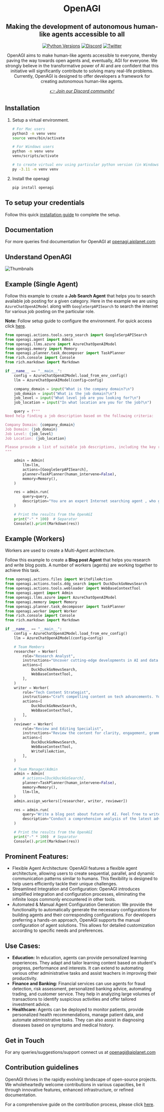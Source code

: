 <div align="center">
<h1 align="center">OpenAGI </h1>
<h2 align="center">Making the development of autonomous human-like agents accessible to all</h2>

<a href="https://img.shields.io/badge/Python-3.9%20%7C%203.10%20%7C%203.11-3776AB.svg?style=flat&logo=python&logoColor=white"><img src="https://img.shields.io/badge/Python-3.9%20%7C%203.10%20%7C%203.11-3776AB.svg?style=flat&logo=python&logoColor=white" alt="Python Versions"></a>
<a href="https://discord.gg/4aWV7He2QU"><img src="https://dcbadge.vercel.app/api/server/4aWV7He2QU?style=flat" alt="Discord" /></a>
<a href="https://twitter.com/aiplanethub"><img src="https://img.shields.io/twitter/follow/aiplanethub" alt="Twitter" /></a>

<p>OpenAGI aims to make human-like agents accessible to everyone, thereby paving the way towards open agents and, eventually, AGI for everyone. We strongly believe in the transformative power of AI and are confident that this initiative will significantly contribute to solving many real-life problems. Currently, OpenAGI is designed to offer developers a framework for creating autonomous human-like agents.</p>
<i><a href="https://discord.gg/4aWV7He2QU">👉 Join our Discord community!</a></i>
</div>

## Installation

1. Setup a virtual environment.

   ```bash
   # For Mac users
   python3 -m venv venv
   source venv/bin/activate

   # For Windows users
   python -m venv venv
   venv/scripts/activate

   # to create virtual env using particular python version (in Windows)
   py -3.11 -m venv venv
   ```

2. Install the openagi

   ```bash
   pip install openagi
   ```

## To setup your credentials

Follow this quick [installation guide](https://openagi.aiplanet.com/getting-started/installation) to complete the setup.

## Documentation

For more queries find documentation for OpenAGI at [openagi.aiplanet.com](https://openagi.aiplanet.com/)

## Understand OpenAGI

![Thumbnails](https://github.com/aiplanethub/openagi/blob/dev/assets/openagi.png)

## Example (Single Agent)

Follow this example to create a **Job Search Agent** that helps you to search available job posting for a given category.
Here in the example we are using `AzureChatOpenAIModel` along with `GoogleSerpAPISearch` to search the internet for various job posting on the particular role.

**Note:** Follow setup guide to configure the environment. For quick access click [here](https://openagi.aiplanet.com/getting-started/installation).

```python
from openagi.actions.tools.serp_search import GoogleSerpAPISearch
from openagi.agent import Admin
from openagi.llms.azure import AzureChatOpenAIModel
from openagi.memory import Memory
from openagi.planner.task_decomposer import TaskPlanner
from rich.console import Console
from rich.markdown import Markdown

if __name__ == "__main__":
    config = AzureChatOpenAIModel.load_from_env_config()
    llm = AzureChatOpenAIModel(config=config)

    company_domain = input("What is the company domain?\n")
    job_domain = input("What is the job domain?\n")
    job_level = input("What level job are you looking for?\n")
    job_location = input("In what location are you for the job?\n")

    query = f"""
Need help finding a job description based on the following criteria:

Company Domain: {company_domain}
Job Domain: {job_domain}
Job Level: {job_level}
Job Location: {job_location}

Please provide a list of suitable job descriptions, including the key responsibilities, requirements, and any other relevant details.
"""

    admin = Admin(
        llm=llm,
        actions=[GoogleSerpAPISearch],
        planner=TaskPlanner(human_intervene=False),
        memory=Memory(),
    )

    res = admin.run(
        query=query,
        description="You are an expert Internet searching agent , who gives best possible response.",
    )

    # Print the results from the OpenAGI
    print("-" * 100)  # Separator
    Console().print(Markdown(res))
```

## Example (Workers)
Workers are used to create a Multi-Agent architecture.

Follow this example to create a **Blog post Agent** that helps you research and write blog posts. A number of workers (agents) are working together to achieve this task. 

```python
from openagi.actions.files import WriteFileAction
from openagi.actions.tools.ddg_search import DuckDuckGoNewsSearch
from openagi.actions.tools.webloader import WebBaseContextTool
from openagi.agent import Admin
from openagi.llms.azure import AzureChatOpenAIModel
from openagi.memory import Memory
from openagi.planner.task_decomposer import TaskPlanner
from openagi.worker import Worker
from rich.console import Console
from rich.markdown import Markdown

if __name__ == "__main__":
    config = AzureChatOpenAIModel.load_from_env_config()
    llm = AzureChatOpenAIModel(config=config)

    # Team Members
    researcher = Worker(
        role="Research Analyst",
        instructions="Uncover cutting-edge developments in AI and data science. You work at a leading tech think tank. Your expertise lies in identifying emerging trends. You have a knack for dissecting complex data and presenting actionable insights.",
        actions=[
            DuckDuckGoNewsSearch,
            WebBaseContextTool,
        ],
    )
    writer = Worker(
        role="Tech Content Strategist",
        instructions="Craft compelling content on tech advancements. You are a renowned Content Strategist, known for your insightful and engaging articles.You transform complex concepts into compelling narratives. Finally return the entire article as output.",
        actions=[
            DuckDuckGoNewsSearch,
            WebBaseContextTool,
        ],
    )
    reviewer = Worker(
        role="Review and Editing Specialist",
        instructions="Review the content for clarity, engagement, grammatical accuracy, and alignment with company values and refine it to ensure perfection. A meticulous editor with an eye for detail, ensuring every piece of content is clear, engaging, and grammatically perfect. Finally write the blog post to a file and return the same as output.",
        actions=[
            DuckDuckGoNewsSearch,
            WebBaseContextTool,
            WriteFileAction,
        ],
    )

    # Team Manager/Admin
    admin = Admin(
        # actions=[DuckDuckGoSearch],
        planner=TaskPlanner(human_intervene=False),
        memory=Memory(),
        llm=llm,
    )
    admin.assign_workers([researcher, writer, reviewer])

    res = admin.run(
        query="Write a blog post about future of AI. Feel free to write files to maintain the context.",
        description="Conduct a comprehensive analysis of the latest advancements in AI in 2024. Identify key trends, breakthrough technologies, and potential industry impacts. Using the insights provided, develop an engaging blog post that highlights the most significant AI advancements. Your post should be informative yet accessible, catering to a tech-savvy audience. Make it sound cool, avoid complex words so it doesn't sound like AI.",
    )

    # Print the results from the OpenAGI
    print("-" * 100)  # Separator
    Console().print(Markdown(res))
``` 


## Prominent Features:

- Flexible Agent Architecture: OpenAGI features a flexible agent architecture, allowing users to create sequential, parallel, and dynamic communication patterns similar to humans. This flexibility is designed to help users efficiently tackle their unique challenges.
- Streamlined Integration and Configuration: OpenAGI introduces simplified integration and configuration processes, eliminating the infinite loops commonly encountered in other tools.
- Automated & Manual Agent Configuration Generation: We provide the functionality to automatically generate the necessary configurations for building agents and their corresponding configurations. For developers preferring a hands-on approach, OpenAGI supports the manual configuration of agent solutions. This allows for detailed customization according to specific needs and preferences.

## Use Cases:

- **Education:** In education, agents can provide personalized learning experiences. They adapt and tailor learning content based on student's progress, performance and interests. It can extend to automating various other administrative tasks and assist teachers in improving their productivity.
- **Finance and Banking:** Financial services can use agents for fraud detection, risk assessment, personalized banking advice, automating trading, and customer service. They help in analyzing large volumes of transactions to identify suspicious activities and offer tailored investment advice.
- **Healthcare:** Agents can be deployed to monitor patients, provide personalized health recommendations, manage patient data, and automate administrative tasks. They can also assist in diagnosing diseases based on symptoms and medical history.

## Get in Touch

For any queries/suggestions/support connect us at [openagi@aiplanet.com](mailto:openagi@aiplanet.com)

## Contribution guidelines

OpenAGI thrives in the rapidly evolving landscape of open-source projects. We wholeheartedly welcome contributions in various capacities, be it through innovative features, enhanced infrastructure, or refined documentation.

For a comprehensive guide on the contribution process, please click [here](./CONTRIBUTING.md).
